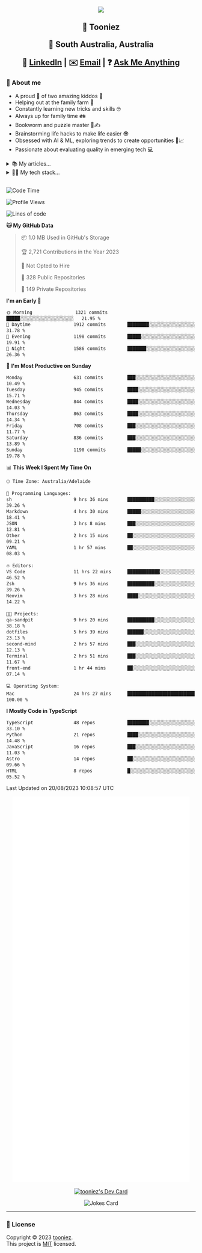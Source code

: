 <h2 align="center">

![](https://quotes-github-readme.vercel.app/api?type=horizontal&theme=catppuccin_mocha)

🤖 Tooniez

📍 South Australia, Australia

 <!-- 🌐 [Website](https://tooniez-land.vercel.app) |  -->

💼 [LinkedIn](https://www.linkedin.com/in/tonyluu888) | ✉️ [Email](mailto:tooni22@proton.me) | ❓ [Ask Me Anything](https://github.com/tooniez/ama/issues/new)


</h2>

### 🌟 About me

- A proud 🤴 of two amazing kiddos 💛
- Helping out at the family farm 🥒
- Constantly learning new tricks and skills 🤓
- Always up for family time 👪
- Bookworm and puzzle master 📘✍️
- Brainstorming life hacks to make life easier 😎
- Obsessed with AI & ML, exploring trends to create opportunities 🤖📈
- Passionate about evaluating quality in emerging tech 💻

<!-- 
<details>
<summary> ✅ My todos... </summary>


<!-- TODO-IST:START -->
<!-- TODO-IST:END -->


<!-- </details> --> 

<details>
<summary> 📚 My articles... </summary>

<!-- ### 💡 Blog posts -->

<!-- BLOG-POST-LIST:START -->
- [TypeScript2](https://tooniez-land.vercel.app/post/astro/)
<!-- BLOG-POST-LIST:END -->


</details>


<details>
<summary>👨‍💻 My tech stack...</summary>

<!-- ### 💻 Tech Stack: -->

#### Programming Languages

![C++](https://img.shields.io/badge/c++-%2300599C.svg?style=for-the-badge&logo=c%2B%2B&logoColor=white)
![Dart](https://img.shields.io/badge/dart-%230175C2.svg?style=for-the-badge&logo=dart&logoColor=white)
![JavaScript](https://img.shields.io/badge/javascript-%23323330.svg?style=for-the-badge&logo=javascript&logoColor=%23F7DF1E)
![Lua](https://img.shields.io/badge/lua-%232C2D72.svg?style=for-the-badge&logo=lua&logoColor=white)
![Python](https://img.shields.io/badge/python-3670A0?style=for-the-badge&logo=python&logoColor=ffdd54)
![Shell Script](https://img.shields.io/badge/shell_script-%23121011.svg?style=for-the-badge&logo=gnu-bash&logoColor=white)
![TypeScript](https://img.shields.io/badge/typescript-%23007ACC.svg?style=for-the-badge&logo=typescript&logoColor=white)

#### Web Development

![CSS3](https://img.shields.io/badge/css3-%231572B6.svg?style=for-the-badge&logo=css3&logoColor=white)
![HTML5](https://img.shields.io/badge/html5-%23E34F26.svg?style=for-the-badge&logo=html5&logoColor=white)
![Markdown](https://img.shields.io/badge/markdown-%23000000.svg?style=for-the-badge&logo=markdown&logoColor=white)

#### Cloud Services

![AWS](https://img.shields.io/badge/AWS-%23FF9900.svg?style=for-the-badge&logo=amazon-aws&logoColor=white)
![Azure](https://img.shields.io/badge/azure-%230072C6.svg?style=for-the-badge&logo=azure-devops&logoColor=white)
![Cloudflare](https://img.shields.io/badge/Cloudflare-F38020?style=for-the-badge&logo=Cloudflare&logoColor=white)
![Firebase](https://img.shields.io/badge/firebase-%23039BE5.svg?style=for-the-badge&logo=firebase)
![Google Cloud](https://img.shields.io/badge/Google%20Cloud-%234285F4.svg?style=for-the-badge&logo=google-cloud&logoColor=white)
![Vercel](https://img.shields.io/badge/vercel-%23000000.svg?style=for-the-badge&logo=vercel&logoColor=white)

#### Frameworks

![Chakra](https://img.shields.io/badge/chakra-%234ED1C5.svg?style=for-the-badge&logo=chakraui&logoColor=white)
![Django](https://img.shields.io/badge/django-%23092E20.svg?style=for-the-badge&logo=django&logoColor=white)
![FastAPI](https://img.shields.io/badge/FastAPI-005571?style=for-the-badge&logo=fastapi)
![Express.js](https://img.shields.io/badge/express.js-%23404d59.svg?style=for-the-badge&logo=express&logoColor=%2361DAFB)
![Expo](https://img.shields.io/badge/expo-1C1E24?style=for-the-badge&logo=expo&logoColor=#D04A37)
![Electron.js](https://img.shields.io/badge/Electron-191970?style=for-the-badge&logo=Electron&logoColor=white)
![Flask](https://img.shields.io/badge/flask-%23000.svg?style=for-the-badge&logo=flask&logoColor=white)
![Flutter](https://img.shields.io/badge/Flutter-%2302569B.svg?style=for-the-badge&logo=Flutter&logoColor=white)
![Gatsby](https://img.shields.io/badge/Gatsby-%23663399.svg?style=for-the-badge&logo=gatsby&logoColor=white)
![Next JS](https://img.shields.io/badge/Next-black?style=for-the-badge&logo=next.js&logoColor=white)
![NodeJS](https://img.shields.io/badge/node.js-6DA55F?style=for-the-badge&logo=node.js&logoColor=white)
![React Native](https://img.shields.io/badge/react_native-%2320232a.svg?style=for-the-badge&logo=react&logoColor=%2361DAFB)
![TailwindCSS](https://img.shields.io/badge/tailwindcss-%2338B2AC.svg?style=for-the-badge&logo=tailwind-css&logoColor=white)

#### Databases

![MicrosoftSQLServer](https://img.shields.io/badge/Microsoft%20SQL%20Sever-CC2927?style=for-the-badge&logo=microsoft%20sql%20server&logoColor=white)
![MariaDB](https://img.shields.io/badge/MariaDB-003545?style=for-the-badge&logo=mariadb&logoColor=white)
![MySQL](https://img.shields.io/badge/mysql-%2300f.svg?style=for-the-badge&logo=mysql&logoColor=white)
![Postgres](https://img.shields.io/badge/postgres-%23316192.svg?style=for-the-badge&logo=postgresql&logoColor=white)
![Supabase](https://img.shields.io/badge/Supabase-3ECF8E?style=for-the-badge&logo=supabase&logoColor=white)
![Redis](https://img.shields.io/badge/redis-%23DD0031.svg?style=for-the-badge&logo=redis&logoColor=white)
![MongoDB](https://img.shields.io/badge/MongoDB-%234ea94b.svg?style=for-the-badge&logo=mongodb&logoColor=white)

#### Machine Learning & Data Science

![scikit-learn](https://img.shields.io/badge/scikit--learn-%23F7931E.svg?style=for-the-badge&logo=scikit-learn&logoColor=white)
![TensorFlow](https://img.shields.io/badge/TensorFlow-%23FF6F00.svg?style=for-the-badge&logo=TensorFlow&logoColor=white)
![PyTorch](https://img.shields.io/badge/PyTorch-%23EE4C2C.svg?style=for-the-badge&logo=PyTorch&logoColor=white)
![Pandas](https://img.shields.io/badge/pandas-%23150458.svg?style=for-the-badge&logo=pandas&logoColor=white)
![NumPy](https://img.shields.io/badge/numpy-%23013243.svg?style=for-the-badge&logo=numpy&logoColor=white)
![SciPy](https://img.shields.io/badge/SciPy-%230C55A5.svg?style=for-the-badge&logo=scipy&logoColor=%white)
![Plotly](https://img.shields.io/badge/Plotly-%233F4F75.svg?style=for-the-badge&logo=plotly&logoColor=white)

#### DevOps & Tools

![LINUX](https://img.shields.io/badge/Linux-FCC624?style=for-the-badge&logo=linux&logoColor=black)
![Ansible](https://img.shields.io/badge/ansible-%231A1918.svg?style=for-the-badge&logo=ansible&logoColor=white)
![ESLint](https://img.shields.io/badge/ESLint-4B3263?style=for-the-badge&logo=eslint&logoColor=white)
![Docker](https://img.shields.io/badge/docker-%230db7ed.svg?style=for-the-badge&logo=docker&logoColor=white)
![CodeCov](https://img.shields.io/badge/codecov-%23ff0077.svg?style=for-the-badge&logo=codecov&logoColor=white)
![Jira](https://img.shields.io/badge/jira-%230A0FFF.svg?style=for-the-badge&logo=jira&logoColor=white)
![Postman](https://img.shields.io/badge/Postman-FF6C37?style=for-the-badge&logo=postman&logoColor=white)
![Swagger](https://img.shields.io/badge/-Swagger-%23Clojure?style=for-the-badge&logo=swagger&logoColor=white)
![Terraform](https://img.shields.io/badge/terraform-%235835CC.svg?style=for-the-badge&logo=terraform&logoColor=white)

</details>

<br>


<!--START_SECTION:waka-->
![Code Time](http://img.shields.io/badge/Code%20Time-158%20hrs%2048%20mins-blue)

![Profile Views](http://img.shields.io/badge/Profile%20Views-0-blue)

![Lines of code](https://img.shields.io/badge/From%20Hello%20World%20I%27ve%20Written-12.1%20million%20lines%20of%20code-blue)

**🐱 My GitHub Data** 

> 📦 1.0 MB Used in GitHub's Storage 
 > 
> 🏆 2,721 Contributions in the Year 2023
 > 
> 🚫 Not Opted to Hire
 > 
> 📜 328 Public Repositories 
 > 
> 🔑 149 Private Repositories 
 > 
**I'm an Early 🐤** 

```text
🌞 Morning                1321 commits        █████░░░░░░░░░░░░░░░░░░░░   21.95 % 
🌆 Daytime                1912 commits        ████████░░░░░░░░░░░░░░░░░   31.78 % 
🌃 Evening                1198 commits        █████░░░░░░░░░░░░░░░░░░░░   19.91 % 
🌙 Night                  1586 commits        ███████░░░░░░░░░░░░░░░░░░   26.36 % 
```
📅 **I'm Most Productive on Sunday** 

```text
Monday                   631 commits         ███░░░░░░░░░░░░░░░░░░░░░░   10.49 % 
Tuesday                  945 commits         ████░░░░░░░░░░░░░░░░░░░░░   15.71 % 
Wednesday                844 commits         ████░░░░░░░░░░░░░░░░░░░░░   14.03 % 
Thursday                 863 commits         ████░░░░░░░░░░░░░░░░░░░░░   14.34 % 
Friday                   708 commits         ███░░░░░░░░░░░░░░░░░░░░░░   11.77 % 
Saturday                 836 commits         ███░░░░░░░░░░░░░░░░░░░░░░   13.89 % 
Sunday                   1190 commits        █████░░░░░░░░░░░░░░░░░░░░   19.78 % 
```


📊 **This Week I Spent My Time On** 

```text
🕑︎ Time Zone: Australia/Adelaide

💬 Programming Languages: 
sh                       9 hrs 36 mins       ██████████░░░░░░░░░░░░░░░   39.26 % 
Markdown                 4 hrs 30 mins       █████░░░░░░░░░░░░░░░░░░░░   18.41 % 
JSON                     3 hrs 8 mins        ███░░░░░░░░░░░░░░░░░░░░░░   12.81 % 
Other                    2 hrs 15 mins       ██░░░░░░░░░░░░░░░░░░░░░░░   09.21 % 
YAML                     1 hr 57 mins        ██░░░░░░░░░░░░░░░░░░░░░░░   08.03 % 

🔥 Editors: 
VS Code                  11 hrs 22 mins      ████████████░░░░░░░░░░░░░   46.52 % 
Zsh                      9 hrs 36 mins       ██████████░░░░░░░░░░░░░░░   39.26 % 
Neovim                   3 hrs 28 mins       ████░░░░░░░░░░░░░░░░░░░░░   14.22 % 

🐱‍💻 Projects: 
qa-sandpit               9 hrs 20 mins       ██████████░░░░░░░░░░░░░░░   38.18 % 
dotfiles                 5 hrs 39 mins       ██████░░░░░░░░░░░░░░░░░░░   23.13 % 
second-mind              2 hrs 57 mins       ███░░░░░░░░░░░░░░░░░░░░░░   12.13 % 
Terminal                 2 hrs 51 mins       ███░░░░░░░░░░░░░░░░░░░░░░   11.67 % 
front-end                1 hr 44 mins        ██░░░░░░░░░░░░░░░░░░░░░░░   07.14 % 

💻 Operating System: 
Mac                      24 hrs 27 mins      █████████████████████████   100.00 % 
```

**I Mostly Code in TypeScript** 

```text
TypeScript               48 repos            ████████░░░░░░░░░░░░░░░░░   33.10 % 
Python                   21 repos            ████░░░░░░░░░░░░░░░░░░░░░   14.48 % 
JavaScript               16 repos            ███░░░░░░░░░░░░░░░░░░░░░░   11.03 % 
Astro                    14 repos            ██░░░░░░░░░░░░░░░░░░░░░░░   09.66 % 
HTML                     8 repos             █░░░░░░░░░░░░░░░░░░░░░░░░   05.52 % 
```




 Last Updated on 20/08/2023 10:08:57 UTC
<!--END_SECTION:waka-->

<p align="center">
  <img src="https://github.com/tooniez/tooniez/blob/main/github-metrics.svg" alt="Metrics">
  <!-- Replace example.com with the actual URL hosting the image file -->
</p>

<div align="center"> <!-- Alternatively, you can use <div> instead of <p> -->
  <a href="https://app.daily.dev/tooniez">
    <img src="https://api.daily.dev/devcards/d6a644cd193c433b82938cbb12d7a689.png?r=hk4" width="400" alt="tooniez's Dev Card">
    <!-- Replace the API URL with the actual URL generated by daily.dev -->
    <!-- Provide alternative text for the image -->
  </a>
</div>

<p align="center">
  <img src="https://readme-jokes.vercel.app/api" alt="Jokes Card">
  <!-- Replace the URL if you want to use a different joke API or update the existing endpoint -->
</p>




<!-- Proudly created with GPRM ( https://gprm.itsvg.in ) -->


<!--
# Skills Matrix 📊

| Core       | Frontend  | Backend    | Platforms   | Infrastructure | Test Frameworks |
| ---------- | --------- | ---------- | ----------- | -------------- | --------------- |
| JavaScript | HTML5     | Node.js    | Firebase    | Terraform      | Pytest          |
| Python     | React     | Express    | Railway     | Ansible        | Selenium        |
| TypeScript | Next.js   | GraphQL    | PlanetScale | Docker         | NightwatchJS    |
| Bash       | Gatsby    | MySQL      | Supabase    | GIT            | Playwright      |
| Groovy     | Astro     | PostgreSQL | Prisma      | Azure          | Molecule        |
|            | Streamlit | FastAPI    | Jupyter     | Jira           | Katalon         |
|            |           |            | Vercel      |                | Postman         |
|            |           |            | Auth0       |                |             |

--- -->


---

### 📝 License

Copyright © 2023 [tooniez](https://github.com/tooniez). <br />
This project is [MIT](https://github.com/tooniez/tooniez/blob/main/LICENSE) licensed.
